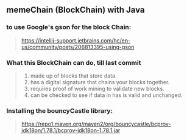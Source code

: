## memeChain (BlockChain) with Java ##

### to use Google's gson for the block Chain: ###
> https://intellij-support.jetbrains.com/hc/en-us/community/posts/206813395-using-gson

### What this BlockChain can do, till last commit ###
> 1. made up of blocks that store data.
> 2. has a digital signature that chains your blocks together.
> 3. requires proof of work mining to validate new blocks.
> 4. can be checked to see if data in has is valid and unchanged.

### Installing the bouncyCastle library: ###
> https://repo1.maven.org/maven2/org/bouncycastle/bcprov-jdk18on/1.78.1/bcprov-jdk18on-1.78.1.jar




